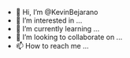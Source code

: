 - 👋 Hi, I’m @KevinBejarano
- 👀 I’m interested in ...
- 🌱 I’m currently learning ...
- 💞️ I’m looking to collaborate on ...
- 📫 How to reach me ...

<!---
KevinBejarano/KevinBejarano is a ✨ special ✨ repository because its `README.md` (this file) appears on your GitHub profile.
You can click the Preview link to take a look at your changes.
--->
